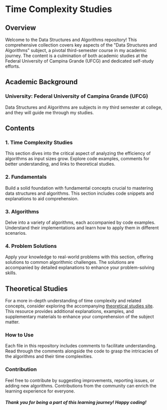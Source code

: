 # Time Complexity Studies

## Overview
Welcome to the Data Structures and Algorithms repository! This comprehensive collection covers key aspects of the "Data Structures and Algorithms" subject, a pivotal third-semester course in my academic journey. The content is a culmination of both academic studies at the Federal University of Campina Grande (UFCG) and dedicated self-study efforts.

## Academic Background
### University: Federal University of Campina Grande (UFCG)
Data Structures and Algorithms are subjects in my third semester at college, and they will guide me through my studies.

## Contents
### 1. Time Complexity Studies
This section dives into the critical aspect of analyzing the efficiency of algorithms as input sizes grow. Explore code examples, comments for better understanding, and links to theoretical studies.

### 2. Fundamentals
Build a solid foundation with fundamental concepts crucial to mastering data structures and algorithms. This section includes code snippets and explanations to aid comprehension.

### 3. Algorithms
Delve into a variety of algorithms, each accompanied by code examples. Understand their implementations and learn how to apply them in different scenarios.

### 4. Problem Solutions
Apply your knowledge to real-world problems with this section, offering solutions to common algorithmic challenges. The solutions are accompanied by detailed explanations to enhance your problem-solving skills.

## Theoretical Studies
For a more in-depth understanding of time complexity and related concepts, consider exploring the accompanying [theoretical studies site](https://axelvaz.notion.site/Data-Structure-and-Algorithms-8122b0223a6440aba987dfa2b530ffec?pvs=4). This resource provides additional explanations, examples, and supplementary materials to enhance your comprehension of the subject matter.

### How to Use
Each file in this repository includes comments to facilitate understanding. Read through the comments alongside the code to grasp the intricacies of the algorithms and their time complexities.

### Contribution
Feel free to contribute by suggesting improvements, reporting issues, or adding new algorithms. Contributions from the community can enrich the learning experience for everyone.

##### Thank you for being a part of this learning journey! Happy coding!
